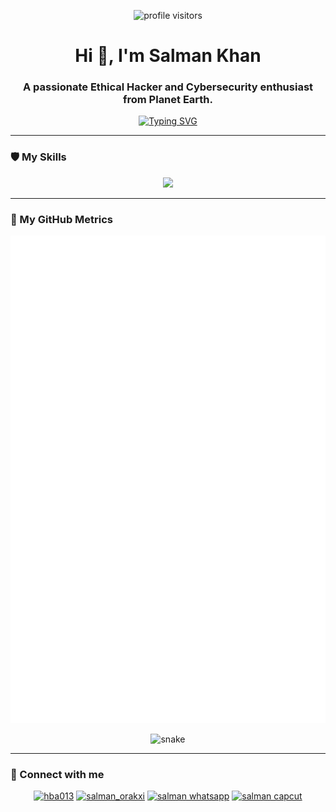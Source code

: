 <!-- Header with Visitor Counter -->
<p align="center">
  <img src="https://komarev.com/ghpvc/?username=DARK772246&label=Profile%20Visitors&color=blueviolet&style=flat-square" alt="profile visitors" />
</p>
<h1 align="center">Hi 👋, I'm Salman Khan</h1>
<h3 align="center">A passionate Ethical Hacker and Cybersecurity enthusiast from Planet Earth.</h3>

<!-- Typing SVG Animation -->
<p align="center">
  <a href="https://github.com/DenverCoder1/readme-typing-svg">
    <img src="https://readme-typing-svg.herokuapp.com?font=Fira+Code&size=22&color=00FF00&center=true&vCenter=true&width=550&lines=Ethical+Hacker+ fascinated+by+Cybersecurity;Learning+advanced+penetration+testing+techniques;Exploring+secure+software+development;Always+ready+to+collaborate+on+open-source+projects;Let's+connect+and+build+something+amazing!" alt="Typing SVG">
  </a>
</p>

---

### 🛡️ My Skills
<p align="center">
  <a href="https://skillicons.dev">
    <img src="https://skillicons.dev/icons?i=python,linux,bash,js,docker,git&perline=6" />
  </a>
</p>

---

### 🚀 My GitHub Metrics
<!-- YEH AAPKA NAYA, ADVANCED METRICS SECTION HAI -->
<p align="center">
  <img src="https://github.com/DARK772246/DARK772246/blob/master/github-metrics.svg" alt="Metrics" />
</p>

<!-- GitHub Contribution Snake -->
<p align="center">
  <img src="https://github.com/DARK772246/DARK772246/blob/output/github-contribution-grid-snake-dark.svg?palette=github-dark" alt="snake">
</p>

---

### 🔗 Connect with me

<p align="center">
  <a href="https://www.tiktok.com/@hba013" target="_blank"><img src="https://img.shields.io/badge/TikTok-%40hba013-000000?style=for-the-badge&logo=tiktok&logoColor=white" alt="hba013" /></a>
  <a href="https://www.instagram.com/salman_orakxi/" target="_blank"><img src="https://img.shields.io/badge/Instagram-%40salman_orakxi-E4405F?style=for-the-badge&logo=instagram&logoColor=white" alt="salman_orakxi" /></a>
  <a href="https://wa.me/923275176283" target="_blank"><img src="https://img.shields.io/badge/WhatsApp-Message_Me-25D366?style=for-the-badge&logo=whatsapp&logoColor=white" alt="salman whatsapp" /></a>
  <a href="https://www.capcut.com/profile/PcMJTW0O7lYBMSNm6lVMfgnxIC89wumA2ig5THnmg24" target="_blank"><img src="https://img.shields.io/badge/CapCut-My_Profile-00B5B5?style=for-the-badge&logo=capcut&logoColor=white" alt="salman capcut" /></a>
</p>
